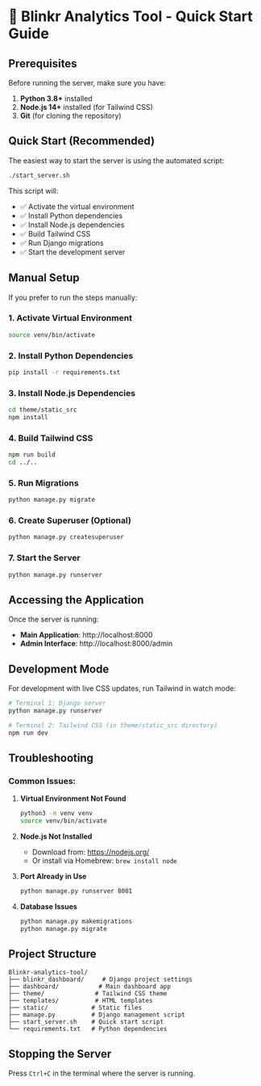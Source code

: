 # 🚀 Blinkr Analytics Tool - Quick Start Guide

## Prerequisites

Before running the server, make sure you have:

1. **Python 3.8+** installed
2. **Node.js 14+** installed (for Tailwind CSS)
3. **Git** (for cloning the repository)

## Quick Start (Recommended)

The easiest way to start the server is using the automated script:

```bash
./start_server.sh
```

This script will:
- ✅ Activate the virtual environment
- ✅ Install Python dependencies
- ✅ Install Node.js dependencies
- ✅ Build Tailwind CSS
- ✅ Run Django migrations
- ✅ Start the development server

## Manual Setup

If you prefer to run the steps manually:

### 1. Activate Virtual Environment
```bash
source venv/bin/activate
```

### 2. Install Python Dependencies
```bash
pip install -r requirements.txt
```

### 3. Install Node.js Dependencies
```bash
cd theme/static_src
npm install
```

### 4. Build Tailwind CSS
```bash
npm run build
cd ../..
```

### 5. Run Migrations
```bash
python manage.py migrate
```

### 6. Create Superuser (Optional)
```bash
python manage.py createsuperuser
```

### 7. Start the Server
```bash
python manage.py runserver
```

## Accessing the Application

Once the server is running:

- **Main Application**: http://localhost:8000
- **Admin Interface**: http://localhost:8000/admin

## Development Mode

For development with live CSS updates, run Tailwind in watch mode:

```bash
# Terminal 1: Django server
python manage.py runserver

# Terminal 2: Tailwind CSS (in theme/static_src directory)
npm run dev
```

## Troubleshooting

### Common Issues:

1. **Virtual Environment Not Found**
   ```bash
   python3 -m venv venv
   source venv/bin/activate
   ```

2. **Node.js Not Installed**
   - Download from: https://nodejs.org/
   - Or install via Homebrew: `brew install node`

3. **Port Already in Use**
   ```bash
   python manage.py runserver 8001
   ```

4. **Database Issues**
   ```bash
   python manage.py makemigrations
   python manage.py migrate
   ```

## Project Structure

```
Blinkr-analytics-tool/
├── blinkr_dashboard/     # Django project settings
├── dashboard/           # Main dashboard app
├── theme/              # Tailwind CSS theme
├── templates/          # HTML templates
├── static/            # Static files
├── manage.py          # Django management script
├── start_server.sh    # Quick start script
└── requirements.txt   # Python dependencies
```

## Stopping the Server

Press `Ctrl+C` in the terminal where the server is running.
